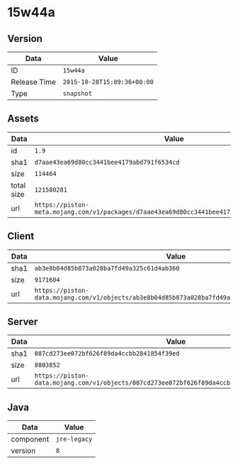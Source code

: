 # 15w44a

## Version

|**Data**        | **Value**                 |
|----------------|-------------------------|
| ID   | ```15w44a```   |
| Release Time   | ```2015-10-28T15:09:36+00:00```   |
| Type   | ```snapshot```   |

## Assets

|**Data**        | **Value**                 |
|----------------|-------------------------|
| id   | ```1.9```   |
| sha1   | ```d7aae43ea69d80cc3441bee4179abd791f6534cd```   |
| size   | ```114464```   |
| total size  | ```121580281```  |
| url       | ```https://piston-meta.mojang.com/v1/packages/d7aae43ea69d80cc3441bee4179abd791f6534cd/1.9.json``` |

## Client

|**Data**        | **Value**                 |
|----------------|-------------------------|
| sha1   | ```ab3e8b04d85b873a028ba7fd49a325c61d4ab360```   |
| size   | ```9171604```   |
| url       | ```https://piston-data.mojang.com/v1/objects/ab3e8b04d85b873a028ba7fd49a325c61d4ab360/client.jar``` |

## Server

|**Data**        | **Value**                 |
|----------------|-------------------------|
| sha1   | ```087cd273ee072bf626f89da4ccbb2841854f39ed```   |
| size   | ```8803852```   |
| url       | ```https://piston-data.mojang.com/v1/objects/087cd273ee072bf626f89da4ccbb2841854f39ed/server.jar``` |

## Java

|**Data**        | **Value**                 |
|----------------|-------------------------|
| component   | ```jre-legacy```   |
| version   | ```8```   |